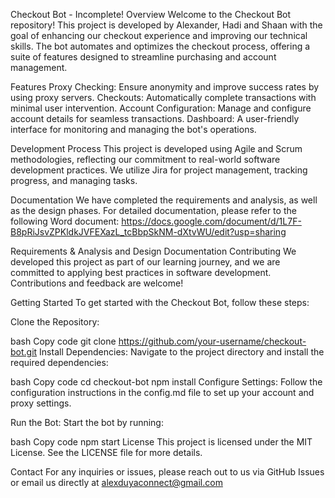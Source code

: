 Checkout Bot - Incomplete! 
Overview
Welcome to the Checkout Bot repository! This project is developed by Alexander, Hadi and Shaan with the goal of enhancing our checkout experience and improving our technical skills. The bot automates and optimizes the checkout process, offering a suite of features designed to streamline purchasing and account management.

Features
Proxy Checking: Ensure anonymity and improve success rates by using proxy servers.
Checkouts: Automatically complete transactions with minimal user intervention.
Account Configuration: Manage and configure account details for seamless transactions.
Dashboard: A user-friendly interface for monitoring and managing the bot's operations.

Development Process
This project is developed using Agile and Scrum methodologies, reflecting our commitment to real-world software development practices. We utilize Jira for project management, tracking progress, and managing tasks.

Documentation
We have completed the requirements and analysis, as well as the design phases. For detailed documentation, please refer to the following Word document: https://docs.google.com/document/d/1L7F-B8pRiJsvZPKldkJVFEXazL_tcBbpSkNM-dXtvWU/edit?usp=sharing

Requirements & Analysis and Design Documentation
Contributing
We developed this project as part of our learning journey, and we are committed to applying best practices in software development. Contributions and feedback are welcome!

Getting Started
To get started with the Checkout Bot, follow these steps:

Clone the Repository:

bash
Copy code
git clone https://github.com/your-username/checkout-bot.git
Install Dependencies:
Navigate to the project directory and install the required dependencies:

bash
Copy code
cd checkout-bot
npm install
Configure Settings:
Follow the configuration instructions in the config.md file to set up your account and proxy settings.

Run the Bot:
Start the bot by running:

bash
Copy code
npm start
License
This project is licensed under the MIT License. See the LICENSE file for more details.

Contact
For any inquiries or issues, please reach out to us via GitHub Issues or email us directly at alexduyaconnect@gmail.com
